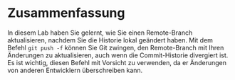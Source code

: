 # Zusammenfassung

In diesem Lab haben Sie gelernt, wie Sie einen Remote-Branch aktualisieren, nachdem Sie die Historie lokal geändert haben. Mit dem Befehl `git push -f` können Sie Git zwingen, den Remote-Branch mit Ihren Änderungen zu aktualisieren, auch wenn die Commit-Historie divergiert ist. Es ist wichtig, diesen Befehl mit Vorsicht zu verwenden, da er Änderungen von anderen Entwicklern überschreiben kann.

